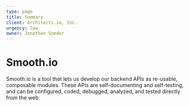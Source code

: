 ```yaml
---
type: page
title: Summary
client: Architects.io, Inc.
urgency: low
owner: Jonathan Soeder
---
```


# Smooth.io 

Smooth.io is a tool that lets us develop our backend APIs as re-usable,
composable modules. These APIs are self-documenting and self-testing,
and can be configured, coded, debugged, analyzed, and tested directly
from the web.
